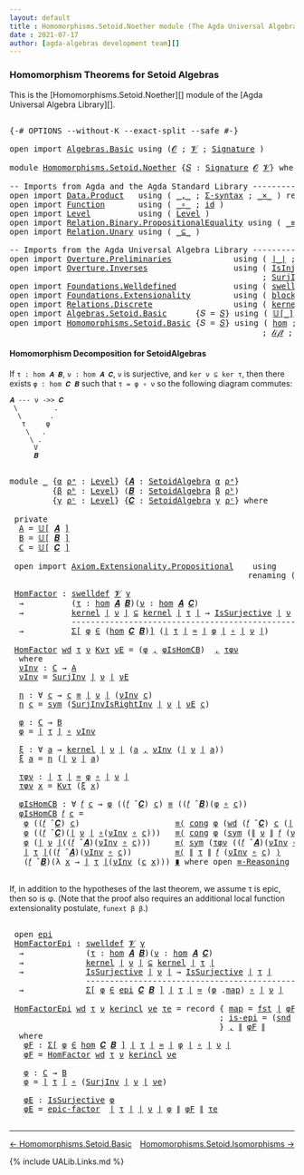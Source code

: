 ```yaml
---
layout: default
title : Homomorphisms.Setoid.Noether module (The Agda Universal Algebra Library)
date : 2021-07-17
author: [agda-algebras development team][]
---
```


### <a id="homomorphism-theorems-for-setoid-algebras">Homomorphism Theorems for Setoid Algebras</a>

This is the [Homomorphisms.Setoid.Noether][] module of the [Agda Universal Algebra Library][].

<pre class="Agda">

<a id="379" class="Symbol">{-#</a> <a id="383" class="Keyword">OPTIONS</a> <a id="391" class="Pragma">--without-K</a> <a id="403" class="Pragma">--exact-split</a> <a id="417" class="Pragma">--safe</a> <a id="424" class="Symbol">#-}</a>

<a id="429" class="Keyword">open</a> <a id="434" class="Keyword">import</a> <a id="441" href="Algebras.Basic.html" class="Module">Algebras.Basic</a> <a id="456" class="Keyword">using</a> <a id="462" class="Symbol">(</a><a id="463" href="Algebras.Basic.html#1140" class="Generalizable">𝓞</a> <a id="465" class="Symbol">;</a> <a id="467" href="Algebras.Basic.html#1142" class="Generalizable">𝓥</a> <a id="469" class="Symbol">;</a> <a id="471" href="Algebras.Basic.html#3566" class="Function">Signature</a> <a id="481" class="Symbol">)</a>

<a id="484" class="Keyword">module</a> <a id="491" href="Homomorphisms.Setoid.Noether.html" class="Module">Homomorphisms.Setoid.Noether</a> <a id="520" class="Symbol">{</a><a id="521" href="Homomorphisms.Setoid.Noether.html#521" class="Bound">𝑆</a> <a id="523" class="Symbol">:</a> <a id="525" href="Algebras.Basic.html#3566" class="Function">Signature</a> <a id="535" href="Algebras.Basic.html#1140" class="Generalizable">𝓞</a> <a id="537" href="Algebras.Basic.html#1142" class="Generalizable">𝓥</a><a id="538" class="Symbol">}</a> <a id="540" class="Keyword">where</a>

<a id="547" class="Comment">-- Imports from Agda and the Agda Standard Library -------------------------------------------------</a>
<a id="648" class="Keyword">open</a> <a id="653" class="Keyword">import</a> <a id="660" href="Data.Product.html" class="Module">Data.Product</a>   <a id="675" class="Keyword">using</a> <a id="681" class="Symbol">(</a> <a id="683" href="Agda.Builtin.Sigma.html#236" class="InductiveConstructor Operator">_,_</a> <a id="687" class="Symbol">;</a> <a id="689" href="Data.Product.html#916" class="Function">Σ-syntax</a> <a id="698" class="Symbol">;</a> <a id="700" href="Data.Product.html#1167" class="Function Operator">_×_</a> <a id="704" class="Symbol">)</a> <a id="706" class="Keyword">renaming</a> <a id="715" class="Symbol">(</a> <a id="717" href="Agda.Builtin.Sigma.html#252" class="Field">proj₁</a> <a id="723" class="Symbol">to</a> <a id="726" class="Field">fst</a> <a id="730" class="Symbol">;</a> <a id="732" href="Agda.Builtin.Sigma.html#264" class="Field">proj₂</a> <a id="738" class="Symbol">to</a> <a id="741" class="Field">snd</a> <a id="745" class="Symbol">)</a>
<a id="747" class="Keyword">open</a> <a id="752" class="Keyword">import</a> <a id="759" href="Function.html" class="Module">Function</a>       <a id="774" class="Keyword">using</a> <a id="780" class="Symbol">(</a> <a id="782" href="Function.Base.html#1031" class="Function Operator">_∘_</a> <a id="786" class="Symbol">;</a> <a id="788" href="Function.Base.html#615" class="Function">id</a> <a id="791" class="Symbol">)</a>
<a id="793" class="Keyword">open</a> <a id="798" class="Keyword">import</a> <a id="805" href="Level.html" class="Module">Level</a>          <a id="820" class="Keyword">using</a> <a id="826" class="Symbol">(</a> <a id="828" href="Agda.Primitive.html#597" class="Postulate">Level</a> <a id="834" class="Symbol">)</a>
<a id="836" class="Keyword">open</a> <a id="841" class="Keyword">import</a> <a id="848" href="Relation.Binary.PropositionalEquality.html" class="Module">Relation.Binary.PropositionalEquality</a> <a id="886" class="Keyword">using</a> <a id="892" class="Symbol">(</a> <a id="894" href="Agda.Builtin.Equality.html#151" class="Datatype Operator">_≡_</a> <a id="898" class="Symbol">;</a> <a id="900" href="Agda.Builtin.Equality.html#208" class="InductiveConstructor">refl</a> <a id="905" class="Symbol">;</a> <a id="907" href="Relation.Binary.PropositionalEquality.Core.html#1684" class="Function">sym</a> <a id="911" class="Symbol">;</a> <a id="913" href="Relation.Binary.PropositionalEquality.Core.html#1130" class="Function">cong</a> <a id="918" class="Symbol">;</a> <a id="920" class="Keyword">module</a> <a id="927" href="Relation.Binary.PropositionalEquality.Core.html#2708" class="Module">≡-Reasoning</a> <a id="939" class="Symbol">)</a>
<a id="941" class="Keyword">open</a> <a id="946" class="Keyword">import</a> <a id="953" href="Relation.Unary.html" class="Module">Relation.Unary</a> <a id="968" class="Keyword">using</a> <a id="974" class="Symbol">(</a> <a id="976" href="Relation.Unary.html#1742" class="Function Operator">_⊆_</a> <a id="980" class="Symbol">)</a>

<a id="983" class="Comment">-- Imports from the Agda Universal Algebra Library ------------------------------------------------</a>
<a id="1083" class="Keyword">open</a> <a id="1088" class="Keyword">import</a> <a id="1095" href="Overture.Preliminaries.html" class="Module">Overture.Preliminaries</a>             <a id="1130" class="Keyword">using</a> <a id="1136" class="Symbol">(</a> <a id="1138" href="Overture.Preliminaries.html#4227" class="Function Operator">∣_∣</a> <a id="1142" class="Symbol">;</a> <a id="1144" href="Overture.Preliminaries.html#4265" class="Function Operator">∥_∥</a> <a id="1148" class="Symbol">;</a> <a id="1150" href="Overture.Preliminaries.html#9315" class="Function Operator">_≈_</a><a id="1153" class="Symbol">)</a>
<a id="1155" class="Keyword">open</a> <a id="1160" class="Keyword">import</a> <a id="1167" href="Overture.Inverses.html" class="Module">Overture.Inverses</a>                  <a id="1202" class="Keyword">using</a> <a id="1208" class="Symbol">(</a> <a id="1210" href="Overture.Inverses.html#2442" class="Function">IsInjective</a> <a id="1222" class="Symbol">;</a> <a id="1224" href="Overture.Inverses.html#3317" class="Function">IsSurjective</a> <a id="1237" class="Symbol">;</a> <a id="1239" href="Overture.Inverses.html#3573" class="Function">SurjInv</a>
                                                     <a id="1300" class="Symbol">;</a> <a id="1302" href="Overture.Inverses.html#3885" class="Function">SurjInvIsRightInv</a> <a id="1320" class="Symbol">;</a> <a id="1322" href="Overture.Inverses.html#4068" class="Function">epic-factor</a> <a id="1334" class="Symbol">)</a>
<a id="1336" class="Keyword">open</a> <a id="1341" class="Keyword">import</a> <a id="1348" href="Foundations.Welldefined.html" class="Module">Foundations.Welldefined</a>            <a id="1383" class="Keyword">using</a> <a id="1389" class="Symbol">(</a> <a id="1391" href="Foundations.Welldefined.html#2650" class="Function">swelldef</a> <a id="1400" class="Symbol">)</a>
<a id="1402" class="Keyword">open</a> <a id="1407" class="Keyword">import</a> <a id="1414" href="Foundations.Extensionality.html" class="Module">Foundations.Extensionality</a>         <a id="1449" class="Keyword">using</a> <a id="1455" class="Symbol">(</a> <a id="1457" href="Foundations.Extensionality.html#4869" class="Function">block-ext|uip</a> <a id="1471" class="Symbol">;</a> <a id="1473" href="Foundations.Extensionality.html#3282" class="Function">pred-ext</a> <a id="1482" class="Symbol">)</a>
<a id="1484" class="Keyword">open</a> <a id="1489" class="Keyword">import</a> <a id="1496" href="Relations.Discrete.html" class="Module">Relations.Discrete</a>                 <a id="1531" class="Keyword">using</a> <a id="1537" class="Symbol">(</a> <a id="1539" href="Relations.Discrete.html#4043" class="Function">kernel</a> <a id="1546" class="Symbol">)</a>
<a id="1548" class="Keyword">open</a> <a id="1553" class="Keyword">import</a> <a id="1560" href="Algebras.Setoid.Basic.html" class="Module">Algebras.Setoid.Basic</a>      <a id="1587" class="Symbol">{</a><a id="1588" class="Argument">𝑆</a> <a id="1590" class="Symbol">=</a> <a id="1592" href="Homomorphisms.Setoid.Noether.html#521" class="Bound">𝑆</a><a id="1593" class="Symbol">}</a> <a id="1595" class="Keyword">using</a> <a id="1601" class="Symbol">(</a> <a id="1603" href="Algebras.Setoid.Basic.html#3841" class="Function Operator">𝕌[_]</a> <a id="1608" class="Symbol">;</a> <a id="1610" href="Algebras.Setoid.Basic.html#3240" class="Record">SetoidAlgebra</a> <a id="1624" class="Symbol">;</a> <a id="1626" href="Algebras.Setoid.Basic.html#4473" class="Function Operator">_̂_</a> <a id="1630" class="Symbol">)</a>
<a id="1632" class="Keyword">open</a> <a id="1637" class="Keyword">import</a> <a id="1644" href="Homomorphisms.Setoid.Basic.html" class="Module">Homomorphisms.Setoid.Basic</a> <a id="1671" class="Symbol">{</a><a id="1672" class="Argument">𝑆</a> <a id="1674" class="Symbol">=</a> <a id="1676" href="Homomorphisms.Setoid.Noether.html#521" class="Bound">𝑆</a><a id="1677" class="Symbol">}</a> <a id="1679" class="Keyword">using</a> <a id="1685" class="Symbol">(</a> <a id="1687" href="Homomorphisms.Setoid.Basic.html#2593" class="Function">hom</a> <a id="1691" class="Symbol">;</a> <a id="1693" href="Homomorphisms.Setoid.Basic.html#5891" class="Function">kercon</a> <a id="1700" class="Symbol">;</a> <a id="1702" href="Homomorphisms.Setoid.Basic.html#6098" class="Function Operator">ker[_⇒_]_↾_</a> <a id="1714" class="Symbol">;</a> <a id="1716" href="Homomorphisms.Setoid.Basic.html#3409" class="Function">∘-hom</a> <a id="1722" class="Symbol">;</a> <a id="1724" href="Homomorphisms.Setoid.Basic.html#3625" class="Function">𝒾𝒹</a> <a id="1727" class="Symbol">;</a> <a id="1729" href="Homomorphisms.Setoid.Basic.html#5129" class="Record">epi</a>
                                                     <a id="1786" class="Symbol">;</a> <a id="1788" href="Homomorphisms.Setoid.Basic.html#3718" class="Function">𝓁𝒾𝒻𝓉</a> <a id="1793" class="Symbol">;</a> <a id="1795" href="Homomorphisms.Setoid.Basic.html#3825" class="Function">𝓁ℴ𝓌ℯ𝓇</a> <a id="1801" class="Symbol">;</a> <a id="1803" href="Homomorphisms.Setoid.Basic.html#2448" class="Function">is-homomorphism</a> <a id="1819" class="Symbol">;</a> <a id="1821" href="Homomorphisms.Setoid.Basic.html#2984" class="Function">∘-is-hom</a> <a id="1830" class="Symbol">)</a>
</pre>


#### <a id="homomorphism-decomposition-for-setoidalgebras">Homomorphism Decomposition for SetoidAlgebras</a>


If `τ : hom 𝑨 𝑩`, `ν : hom 𝑨 𝑪`, `ν` is surjective, and `ker ν ⊆ ker τ`, then there exists `φ : hom 𝑪 𝑩` such that `τ = φ ∘ ν` so the following diagram commutes:

```
𝑨 --- ν ->> 𝑪
 \         .
  \       .
   τ     φ
    \   .
     \ .
      V
      𝑩
```

<pre class="Agda">

<a id="2227" class="Keyword">module</a> <a id="2234" href="Homomorphisms.Setoid.Noether.html#2234" class="Module">_</a> <a id="2236" class="Symbol">{</a><a id="2237" href="Homomorphisms.Setoid.Noether.html#2237" class="Bound">α</a> <a id="2239" href="Homomorphisms.Setoid.Noether.html#2239" class="Bound">ρᵃ</a> <a id="2242" class="Symbol">:</a> <a id="2244" href="Agda.Primitive.html#597" class="Postulate">Level</a><a id="2249" class="Symbol">}</a> <a id="2251" class="Symbol">{</a><a id="2252" href="Homomorphisms.Setoid.Noether.html#2252" class="Bound">𝑨</a> <a id="2254" class="Symbol">:</a> <a id="2256" href="Algebras.Setoid.Basic.html#3240" class="Record">SetoidAlgebra</a> <a id="2270" href="Homomorphisms.Setoid.Noether.html#2237" class="Bound">α</a> <a id="2272" href="Homomorphisms.Setoid.Noether.html#2239" class="Bound">ρᵃ</a><a id="2274" class="Symbol">}</a>
         <a id="2285" class="Symbol">{</a><a id="2286" href="Homomorphisms.Setoid.Noether.html#2286" class="Bound">β</a> <a id="2288" href="Homomorphisms.Setoid.Noether.html#2288" class="Bound">ρᵇ</a> <a id="2291" class="Symbol">:</a> <a id="2293" href="Agda.Primitive.html#597" class="Postulate">Level</a><a id="2298" class="Symbol">}</a> <a id="2300" class="Symbol">(</a><a id="2301" href="Homomorphisms.Setoid.Noether.html#2301" class="Bound">𝑩</a> <a id="2303" class="Symbol">:</a> <a id="2305" href="Algebras.Setoid.Basic.html#3240" class="Record">SetoidAlgebra</a> <a id="2319" href="Homomorphisms.Setoid.Noether.html#2286" class="Bound">β</a> <a id="2321" href="Homomorphisms.Setoid.Noether.html#2288" class="Bound">ρᵇ</a><a id="2323" class="Symbol">)</a>
         <a id="2334" class="Symbol">{</a><a id="2335" href="Homomorphisms.Setoid.Noether.html#2335" class="Bound">γ</a> <a id="2337" href="Homomorphisms.Setoid.Noether.html#2337" class="Bound">ρᶜ</a> <a id="2340" class="Symbol">:</a> <a id="2342" href="Agda.Primitive.html#597" class="Postulate">Level</a><a id="2347" class="Symbol">}</a> <a id="2349" class="Symbol">{</a><a id="2350" href="Homomorphisms.Setoid.Noether.html#2350" class="Bound">𝑪</a> <a id="2352" class="Symbol">:</a> <a id="2354" href="Algebras.Setoid.Basic.html#3240" class="Record">SetoidAlgebra</a> <a id="2368" href="Homomorphisms.Setoid.Noether.html#2335" class="Bound">γ</a> <a id="2370" href="Homomorphisms.Setoid.Noether.html#2337" class="Bound">ρᶜ</a><a id="2372" class="Symbol">}</a> <a id="2374" class="Keyword">where</a>

 <a id="2382" class="Keyword">private</a>
  <a id="2392" href="Homomorphisms.Setoid.Noether.html#2392" class="Function">A</a> <a id="2394" class="Symbol">=</a> <a id="2396" href="Algebras.Setoid.Basic.html#3841" class="Function Operator">𝕌[</a> <a id="2399" href="Homomorphisms.Setoid.Noether.html#2252" class="Bound">𝑨</a> <a id="2401" href="Algebras.Setoid.Basic.html#3841" class="Function Operator">]</a>
  <a id="2405" href="Homomorphisms.Setoid.Noether.html#2405" class="Function">B</a> <a id="2407" class="Symbol">=</a> <a id="2409" href="Algebras.Setoid.Basic.html#3841" class="Function Operator">𝕌[</a> <a id="2412" href="Homomorphisms.Setoid.Noether.html#2301" class="Bound">𝑩</a> <a id="2414" href="Algebras.Setoid.Basic.html#3841" class="Function Operator">]</a>
  <a id="2418" href="Homomorphisms.Setoid.Noether.html#2418" class="Function">C</a> <a id="2420" class="Symbol">=</a> <a id="2422" href="Algebras.Setoid.Basic.html#3841" class="Function Operator">𝕌[</a> <a id="2425" href="Homomorphisms.Setoid.Noether.html#2350" class="Bound">𝑪</a> <a id="2427" href="Algebras.Setoid.Basic.html#3841" class="Function Operator">]</a>

 <a id="2431" class="Keyword">open</a> <a id="2436" class="Keyword">import</a> <a id="2443" href="Axiom.Extensionality.Propositional.html" class="Module">Axiom.Extensionality.Propositional</a>    <a id="2481" class="Keyword">using</a>    <a id="2490" class="Symbol">()</a>
                                                  <a id="2543" class="Keyword">renaming</a> <a id="2552" class="Symbol">(</a><a id="2553" href="Axiom.Extensionality.Propositional.html#741" class="Function">Extensionality</a> <a id="2568" class="Symbol">to</a> <a id="2571" class="Function">funext</a><a id="2577" class="Symbol">)</a>

 <a id="2581" href="Homomorphisms.Setoid.Noether.html#2581" class="Function">HomFactor</a> <a id="2591" class="Symbol">:</a> <a id="2593" href="Foundations.Welldefined.html#2650" class="Function">swelldef</a> <a id="2602" href="Homomorphisms.Setoid.Noether.html#537" class="Bound">𝓥</a> <a id="2604" href="Homomorphisms.Setoid.Noether.html#2335" class="Bound">γ</a>
  <a id="2608" class="Symbol">→</a>          <a id="2619" class="Symbol">(</a><a id="2620" href="Homomorphisms.Setoid.Noether.html#2620" class="Bound">τ</a> <a id="2622" class="Symbol">:</a> <a id="2624" href="Homomorphisms.Setoid.Basic.html#2593" class="Function">hom</a> <a id="2628" href="Homomorphisms.Setoid.Noether.html#2252" class="Bound">𝑨</a> <a id="2630" href="Homomorphisms.Setoid.Noether.html#2301" class="Bound">𝑩</a><a id="2631" class="Symbol">)(</a><a id="2633" href="Homomorphisms.Setoid.Noether.html#2633" class="Bound">ν</a> <a id="2635" class="Symbol">:</a> <a id="2637" href="Homomorphisms.Setoid.Basic.html#2593" class="Function">hom</a> <a id="2641" href="Homomorphisms.Setoid.Noether.html#2252" class="Bound">𝑨</a> <a id="2643" href="Homomorphisms.Setoid.Noether.html#2350" class="Bound">𝑪</a><a id="2644" class="Symbol">)</a>
  <a id="2648" class="Symbol">→</a>          <a id="2659" href="Relations.Discrete.html#4043" class="Function">kernel</a> <a id="2666" href="Overture.Preliminaries.html#4227" class="Function Operator">∣</a> <a id="2668" href="Homomorphisms.Setoid.Noether.html#2633" class="Bound">ν</a> <a id="2670" href="Overture.Preliminaries.html#4227" class="Function Operator">∣</a> <a id="2672" href="Relation.Unary.html#1742" class="Function Operator">⊆</a> <a id="2674" href="Relations.Discrete.html#4043" class="Function">kernel</a> <a id="2681" href="Overture.Preliminaries.html#4227" class="Function Operator">∣</a> <a id="2683" href="Homomorphisms.Setoid.Noether.html#2620" class="Bound">τ</a> <a id="2685" href="Overture.Preliminaries.html#4227" class="Function Operator">∣</a> <a id="2687" class="Symbol">→</a> <a id="2689" href="Overture.Inverses.html#3317" class="Function">IsSurjective</a> <a id="2702" href="Overture.Preliminaries.html#4227" class="Function Operator">∣</a> <a id="2704" href="Homomorphisms.Setoid.Noether.html#2633" class="Bound">ν</a> <a id="2706" href="Overture.Preliminaries.html#4227" class="Function Operator">∣</a>
             <a id="2721" class="Comment">--------------------------------------------------</a>
  <a id="2774" class="Symbol">→</a>          <a id="2785" href="Data.Product.html#916" class="Function">Σ[</a> <a id="2788" href="Homomorphisms.Setoid.Noether.html#2788" class="Bound">φ</a> <a id="2790" href="Data.Product.html#916" class="Function">∈</a> <a id="2792" class="Symbol">(</a><a id="2793" href="Homomorphisms.Setoid.Basic.html#2593" class="Function">hom</a> <a id="2797" href="Homomorphisms.Setoid.Noether.html#2350" class="Bound">𝑪</a> <a id="2799" href="Homomorphisms.Setoid.Noether.html#2301" class="Bound">𝑩</a><a id="2800" class="Symbol">)</a><a id="2801" href="Data.Product.html#916" class="Function">]</a> <a id="2803" class="Symbol">(</a><a id="2804" href="Overture.Preliminaries.html#4227" class="Function Operator">∣</a> <a id="2806" href="Homomorphisms.Setoid.Noether.html#2620" class="Bound">τ</a> <a id="2808" href="Overture.Preliminaries.html#4227" class="Function Operator">∣</a> <a id="2810" href="Overture.Preliminaries.html#9315" class="Function Operator">≈</a> <a id="2812" href="Overture.Preliminaries.html#4227" class="Function Operator">∣</a> <a id="2814" href="Homomorphisms.Setoid.Noether.html#2788" class="Bound">φ</a> <a id="2816" href="Overture.Preliminaries.html#4227" class="Function Operator">∣</a> <a id="2818" href="Function.Base.html#1031" class="Function Operator">∘</a> <a id="2820" href="Overture.Preliminaries.html#4227" class="Function Operator">∣</a> <a id="2822" href="Homomorphisms.Setoid.Noether.html#2633" class="Bound">ν</a> <a id="2824" href="Overture.Preliminaries.html#4227" class="Function Operator">∣</a><a id="2825" class="Symbol">)</a>

 <a id="2829" href="Homomorphisms.Setoid.Noether.html#2581" class="Function">HomFactor</a> <a id="2839" href="Homomorphisms.Setoid.Noether.html#2839" class="Bound">wd</a> <a id="2842" href="Homomorphisms.Setoid.Noether.html#2842" class="Bound">τ</a> <a id="2844" href="Homomorphisms.Setoid.Noether.html#2844" class="Bound">ν</a> <a id="2846" href="Homomorphisms.Setoid.Noether.html#2846" class="Bound">Kντ</a> <a id="2850" href="Homomorphisms.Setoid.Noether.html#2850" class="Bound">νE</a> <a id="2853" class="Symbol">=</a> <a id="2855" class="Symbol">(</a><a id="2856" href="Homomorphisms.Setoid.Noether.html#3004" class="Function">φ</a> <a id="2858" href="Agda.Builtin.Sigma.html#236" class="InductiveConstructor Operator">,</a> <a id="2860" href="Homomorphisms.Setoid.Noether.html#3150" class="Function">φIsHomCB</a><a id="2868" class="Symbol">)</a>  <a id="2871" href="Agda.Builtin.Sigma.html#236" class="InductiveConstructor Operator">,</a> <a id="2873" href="Homomorphisms.Setoid.Noether.html#3103" class="Function">τφν</a>
  <a id="2879" class="Keyword">where</a>
  <a id="2887" href="Homomorphisms.Setoid.Noether.html#2887" class="Function">νInv</a> <a id="2892" class="Symbol">:</a> <a id="2894" href="Homomorphisms.Setoid.Noether.html#2418" class="Function">C</a> <a id="2896" class="Symbol">→</a> <a id="2898" href="Homomorphisms.Setoid.Noether.html#2392" class="Function">A</a>
  <a id="2902" href="Homomorphisms.Setoid.Noether.html#2887" class="Function">νInv</a> <a id="2907" class="Symbol">=</a> <a id="2909" href="Overture.Inverses.html#3573" class="Function">SurjInv</a> <a id="2917" href="Overture.Preliminaries.html#4227" class="Function Operator">∣</a> <a id="2919" href="Homomorphisms.Setoid.Noether.html#2844" class="Bound">ν</a> <a id="2921" href="Overture.Preliminaries.html#4227" class="Function Operator">∣</a> <a id="2923" href="Homomorphisms.Setoid.Noether.html#2850" class="Bound">νE</a>

  <a id="2929" href="Homomorphisms.Setoid.Noether.html#2929" class="Function">η</a> <a id="2931" class="Symbol">:</a> <a id="2933" class="Symbol">∀</a> <a id="2935" href="Homomorphisms.Setoid.Noether.html#2935" class="Bound">c</a> <a id="2937" class="Symbol">→</a> <a id="2939" href="Homomorphisms.Setoid.Noether.html#2935" class="Bound">c</a> <a id="2941" href="Agda.Builtin.Equality.html#151" class="Datatype Operator">≡</a> <a id="2943" href="Overture.Preliminaries.html#4227" class="Function Operator">∣</a> <a id="2945" href="Homomorphisms.Setoid.Noether.html#2844" class="Bound">ν</a> <a id="2947" href="Overture.Preliminaries.html#4227" class="Function Operator">∣</a> <a id="2949" class="Symbol">(</a><a id="2950" href="Homomorphisms.Setoid.Noether.html#2887" class="Function">νInv</a> <a id="2955" href="Homomorphisms.Setoid.Noether.html#2935" class="Bound">c</a><a id="2956" class="Symbol">)</a>
  <a id="2960" href="Homomorphisms.Setoid.Noether.html#2929" class="Function">η</a> <a id="2962" href="Homomorphisms.Setoid.Noether.html#2962" class="Bound">c</a> <a id="2964" class="Symbol">=</a> <a id="2966" href="Relation.Binary.PropositionalEquality.Core.html#1684" class="Function">sym</a> <a id="2970" class="Symbol">(</a><a id="2971" href="Overture.Inverses.html#3885" class="Function">SurjInvIsRightInv</a> <a id="2989" href="Overture.Preliminaries.html#4227" class="Function Operator">∣</a> <a id="2991" href="Homomorphisms.Setoid.Noether.html#2844" class="Bound">ν</a> <a id="2993" href="Overture.Preliminaries.html#4227" class="Function Operator">∣</a> <a id="2995" href="Homomorphisms.Setoid.Noether.html#2850" class="Bound">νE</a> <a id="2998" href="Homomorphisms.Setoid.Noether.html#2962" class="Bound">c</a><a id="2999" class="Symbol">)</a>

  <a id="3004" href="Homomorphisms.Setoid.Noether.html#3004" class="Function">φ</a> <a id="3006" class="Symbol">:</a> <a id="3008" href="Homomorphisms.Setoid.Noether.html#2418" class="Function">C</a> <a id="3010" class="Symbol">→</a> <a id="3012" href="Homomorphisms.Setoid.Noether.html#2405" class="Function">B</a>
  <a id="3016" href="Homomorphisms.Setoid.Noether.html#3004" class="Function">φ</a> <a id="3018" class="Symbol">=</a> <a id="3020" href="Overture.Preliminaries.html#4227" class="Function Operator">∣</a> <a id="3022" href="Homomorphisms.Setoid.Noether.html#2842" class="Bound">τ</a> <a id="3024" href="Overture.Preliminaries.html#4227" class="Function Operator">∣</a> <a id="3026" href="Function.Base.html#1031" class="Function Operator">∘</a> <a id="3028" href="Homomorphisms.Setoid.Noether.html#2887" class="Function">νInv</a>

  <a id="3036" href="Homomorphisms.Setoid.Noether.html#3036" class="Function">ξ</a> <a id="3038" class="Symbol">:</a> <a id="3040" class="Symbol">∀</a> <a id="3042" href="Homomorphisms.Setoid.Noether.html#3042" class="Bound">a</a> <a id="3044" class="Symbol">→</a> <a id="3046" href="Relations.Discrete.html#4043" class="Function">kernel</a> <a id="3053" href="Overture.Preliminaries.html#4227" class="Function Operator">∣</a> <a id="3055" href="Homomorphisms.Setoid.Noether.html#2844" class="Bound">ν</a> <a id="3057" href="Overture.Preliminaries.html#4227" class="Function Operator">∣</a> <a id="3059" class="Symbol">(</a><a id="3060" href="Homomorphisms.Setoid.Noether.html#3042" class="Bound">a</a> <a id="3062" href="Agda.Builtin.Sigma.html#236" class="InductiveConstructor Operator">,</a> <a id="3064" href="Homomorphisms.Setoid.Noether.html#2887" class="Function">νInv</a> <a id="3069" class="Symbol">(</a><a id="3070" href="Overture.Preliminaries.html#4227" class="Function Operator">∣</a> <a id="3072" href="Homomorphisms.Setoid.Noether.html#2844" class="Bound">ν</a> <a id="3074" href="Overture.Preliminaries.html#4227" class="Function Operator">∣</a> <a id="3076" href="Homomorphisms.Setoid.Noether.html#3042" class="Bound">a</a><a id="3077" class="Symbol">))</a>
  <a id="3082" href="Homomorphisms.Setoid.Noether.html#3036" class="Function">ξ</a> <a id="3084" href="Homomorphisms.Setoid.Noether.html#3084" class="Bound">a</a> <a id="3086" class="Symbol">=</a> <a id="3088" href="Homomorphisms.Setoid.Noether.html#2929" class="Function">η</a> <a id="3090" class="Symbol">(</a><a id="3091" href="Overture.Preliminaries.html#4227" class="Function Operator">∣</a> <a id="3093" href="Homomorphisms.Setoid.Noether.html#2844" class="Bound">ν</a> <a id="3095" href="Overture.Preliminaries.html#4227" class="Function Operator">∣</a> <a id="3097" href="Homomorphisms.Setoid.Noether.html#3084" class="Bound">a</a><a id="3098" class="Symbol">)</a>

  <a id="3103" href="Homomorphisms.Setoid.Noether.html#3103" class="Function">τφν</a> <a id="3107" class="Symbol">:</a> <a id="3109" href="Overture.Preliminaries.html#4227" class="Function Operator">∣</a> <a id="3111" href="Homomorphisms.Setoid.Noether.html#2842" class="Bound">τ</a> <a id="3113" href="Overture.Preliminaries.html#4227" class="Function Operator">∣</a> <a id="3115" href="Overture.Preliminaries.html#9315" class="Function Operator">≈</a> <a id="3117" href="Homomorphisms.Setoid.Noether.html#3004" class="Function">φ</a> <a id="3119" href="Function.Base.html#1031" class="Function Operator">∘</a> <a id="3121" href="Overture.Preliminaries.html#4227" class="Function Operator">∣</a> <a id="3123" href="Homomorphisms.Setoid.Noether.html#2844" class="Bound">ν</a> <a id="3125" href="Overture.Preliminaries.html#4227" class="Function Operator">∣</a>
  <a id="3129" href="Homomorphisms.Setoid.Noether.html#3103" class="Function">τφν</a> <a id="3133" href="Homomorphisms.Setoid.Noether.html#3133" class="Bound">x</a> <a id="3135" class="Symbol">=</a> <a id="3137" href="Homomorphisms.Setoid.Noether.html#2846" class="Bound">Kντ</a> <a id="3141" class="Symbol">(</a><a id="3142" href="Homomorphisms.Setoid.Noether.html#3036" class="Function">ξ</a> <a id="3144" href="Homomorphisms.Setoid.Noether.html#3133" class="Bound">x</a><a id="3145" class="Symbol">)</a>

  <a id="3150" href="Homomorphisms.Setoid.Noether.html#3150" class="Function">φIsHomCB</a> <a id="3159" class="Symbol">:</a> <a id="3161" class="Symbol">∀</a> <a id="3163" href="Homomorphisms.Setoid.Noether.html#3163" class="Bound">𝑓</a> <a id="3165" href="Homomorphisms.Setoid.Noether.html#3165" class="Bound">c</a> <a id="3167" class="Symbol">→</a> <a id="3169" href="Homomorphisms.Setoid.Noether.html#3004" class="Function">φ</a> <a id="3171" class="Symbol">((</a><a id="3173" href="Homomorphisms.Setoid.Noether.html#3163" class="Bound">𝑓</a> <a id="3175" href="Algebras.Setoid.Basic.html#4473" class="Function Operator">̂</a> <a id="3177" href="Homomorphisms.Setoid.Noether.html#2350" class="Bound">𝑪</a><a id="3178" class="Symbol">)</a> <a id="3180" href="Homomorphisms.Setoid.Noether.html#3165" class="Bound">c</a><a id="3181" class="Symbol">)</a> <a id="3183" href="Agda.Builtin.Equality.html#151" class="Datatype Operator">≡</a> <a id="3185" class="Symbol">((</a><a id="3187" href="Homomorphisms.Setoid.Noether.html#3163" class="Bound">𝑓</a> <a id="3189" href="Algebras.Setoid.Basic.html#4473" class="Function Operator">̂</a> <a id="3191" href="Homomorphisms.Setoid.Noether.html#2301" class="Bound">𝑩</a><a id="3192" class="Symbol">)(</a><a id="3194" href="Homomorphisms.Setoid.Noether.html#3004" class="Function">φ</a> <a id="3196" href="Function.Base.html#1031" class="Function Operator">∘</a> <a id="3198" href="Homomorphisms.Setoid.Noether.html#3165" class="Bound">c</a><a id="3199" class="Symbol">))</a>
  <a id="3204" href="Homomorphisms.Setoid.Noether.html#3150" class="Function">φIsHomCB</a> <a id="3213" href="Homomorphisms.Setoid.Noether.html#3213" class="Bound">𝑓</a> <a id="3215" href="Homomorphisms.Setoid.Noether.html#3215" class="Bound">c</a> <a id="3217" class="Symbol">=</a>
   <a id="3222" href="Homomorphisms.Setoid.Noether.html#3004" class="Function">φ</a> <a id="3224" class="Symbol">((</a><a id="3226" href="Homomorphisms.Setoid.Noether.html#3213" class="Bound">𝑓</a> <a id="3228" href="Algebras.Setoid.Basic.html#4473" class="Function Operator">̂</a> <a id="3230" href="Homomorphisms.Setoid.Noether.html#2350" class="Bound">𝑪</a><a id="3231" class="Symbol">)</a> <a id="3233" href="Homomorphisms.Setoid.Noether.html#3215" class="Bound">c</a><a id="3234" class="Symbol">)</a>                    <a id="3255" href="Relation.Binary.PropositionalEquality.Core.html#2923" class="Function">≡⟨</a> <a id="3258" href="Relation.Binary.PropositionalEquality.Core.html#1130" class="Function">cong</a> <a id="3263" href="Homomorphisms.Setoid.Noether.html#3004" class="Function">φ</a> <a id="3265" class="Symbol">(</a><a id="3266" href="Homomorphisms.Setoid.Noether.html#2839" class="Bound">wd</a> <a id="3269" class="Symbol">(</a><a id="3270" href="Homomorphisms.Setoid.Noether.html#3213" class="Bound">𝑓</a> <a id="3272" href="Algebras.Setoid.Basic.html#4473" class="Function Operator">̂</a> <a id="3274" href="Homomorphisms.Setoid.Noether.html#2350" class="Bound">𝑪</a><a id="3275" class="Symbol">)</a> <a id="3277" href="Homomorphisms.Setoid.Noether.html#3215" class="Bound">c</a> <a id="3279" class="Symbol">(</a><a id="3280" href="Overture.Preliminaries.html#4227" class="Function Operator">∣</a> <a id="3282" href="Homomorphisms.Setoid.Noether.html#2844" class="Bound">ν</a> <a id="3284" href="Overture.Preliminaries.html#4227" class="Function Operator">∣</a> <a id="3286" href="Function.Base.html#1031" class="Function Operator">∘</a> <a id="3288" class="Symbol">(</a><a id="3289" href="Homomorphisms.Setoid.Noether.html#2887" class="Function">νInv</a> <a id="3294" href="Function.Base.html#1031" class="Function Operator">∘</a> <a id="3296" href="Homomorphisms.Setoid.Noether.html#3215" class="Bound">c</a><a id="3297" class="Symbol">))</a> <a id="3300" class="Symbol">λ</a> <a id="3302" href="Homomorphisms.Setoid.Noether.html#3302" class="Bound">i</a> <a id="3304" class="Symbol">→</a> <a id="3306" href="Homomorphisms.Setoid.Noether.html#2929" class="Function">η</a> <a id="3308" class="Symbol">((</a><a id="3310" href="Homomorphisms.Setoid.Noether.html#3215" class="Bound">c</a> <a id="3312" href="Homomorphisms.Setoid.Noether.html#3302" class="Bound">i</a><a id="3313" class="Symbol">)))</a><a id="3316" href="Relation.Binary.PropositionalEquality.Core.html#2923" class="Function">⟩</a>
   <a id="3321" href="Homomorphisms.Setoid.Noether.html#3004" class="Function">φ</a> <a id="3323" class="Symbol">((</a><a id="3325" href="Homomorphisms.Setoid.Noether.html#3213" class="Bound">𝑓</a> <a id="3327" href="Algebras.Setoid.Basic.html#4473" class="Function Operator">̂</a> <a id="3329" href="Homomorphisms.Setoid.Noether.html#2350" class="Bound">𝑪</a><a id="3330" class="Symbol">)(</a><a id="3332" href="Overture.Preliminaries.html#4227" class="Function Operator">∣</a> <a id="3334" href="Homomorphisms.Setoid.Noether.html#2844" class="Bound">ν</a> <a id="3336" href="Overture.Preliminaries.html#4227" class="Function Operator">∣</a> <a id="3338" href="Function.Base.html#1031" class="Function Operator">∘</a><a id="3339" class="Symbol">(</a><a id="3340" href="Homomorphisms.Setoid.Noether.html#2887" class="Function">νInv</a> <a id="3345" href="Function.Base.html#1031" class="Function Operator">∘</a> <a id="3347" href="Homomorphisms.Setoid.Noether.html#3215" class="Bound">c</a><a id="3348" class="Symbol">)))</a>   <a id="3354" href="Relation.Binary.PropositionalEquality.Core.html#2923" class="Function">≡⟨</a> <a id="3357" href="Relation.Binary.PropositionalEquality.Core.html#1130" class="Function">cong</a> <a id="3362" href="Homomorphisms.Setoid.Noether.html#3004" class="Function">φ</a> <a id="3364" class="Symbol">(</a><a id="3365" href="Relation.Binary.PropositionalEquality.Core.html#1684" class="Function">sym</a> <a id="3369" class="Symbol">(</a><a id="3370" href="Overture.Preliminaries.html#4265" class="Function Operator">∥</a> <a id="3372" href="Homomorphisms.Setoid.Noether.html#2844" class="Bound">ν</a> <a id="3374" href="Overture.Preliminaries.html#4265" class="Function Operator">∥</a> <a id="3376" href="Homomorphisms.Setoid.Noether.html#3213" class="Bound">𝑓</a> <a id="3378" class="Symbol">(</a><a id="3379" href="Homomorphisms.Setoid.Noether.html#2887" class="Function">νInv</a> <a id="3384" href="Function.Base.html#1031" class="Function Operator">∘</a> <a id="3386" href="Homomorphisms.Setoid.Noether.html#3215" class="Bound">c</a><a id="3387" class="Symbol">)))</a> <a id="3391" href="Relation.Binary.PropositionalEquality.Core.html#2923" class="Function">⟩</a>
   <a id="3396" href="Homomorphisms.Setoid.Noether.html#3004" class="Function">φ</a> <a id="3398" class="Symbol">(</a><a id="3399" href="Overture.Preliminaries.html#4227" class="Function Operator">∣</a> <a id="3401" href="Homomorphisms.Setoid.Noether.html#2844" class="Bound">ν</a> <a id="3403" href="Overture.Preliminaries.html#4227" class="Function Operator">∣</a><a id="3404" class="Symbol">((</a><a id="3406" href="Homomorphisms.Setoid.Noether.html#3213" class="Bound">𝑓</a> <a id="3408" href="Algebras.Setoid.Basic.html#4473" class="Function Operator">̂</a> <a id="3410" href="Homomorphisms.Setoid.Noether.html#2252" class="Bound">𝑨</a><a id="3411" class="Symbol">)(</a><a id="3413" href="Homomorphisms.Setoid.Noether.html#2887" class="Function">νInv</a> <a id="3418" href="Function.Base.html#1031" class="Function Operator">∘</a> <a id="3420" href="Homomorphisms.Setoid.Noether.html#3215" class="Bound">c</a><a id="3421" class="Symbol">)))</a>     <a id="3429" href="Relation.Binary.PropositionalEquality.Core.html#2923" class="Function">≡⟨</a> <a id="3432" href="Relation.Binary.PropositionalEquality.Core.html#1684" class="Function">sym</a> <a id="3436" class="Symbol">(</a><a id="3437" href="Homomorphisms.Setoid.Noether.html#3103" class="Function">τφν</a> <a id="3441" class="Symbol">((</a><a id="3443" href="Homomorphisms.Setoid.Noether.html#3213" class="Bound">𝑓</a> <a id="3445" href="Algebras.Setoid.Basic.html#4473" class="Function Operator">̂</a> <a id="3447" href="Homomorphisms.Setoid.Noether.html#2252" class="Bound">𝑨</a><a id="3448" class="Symbol">)(</a><a id="3450" href="Homomorphisms.Setoid.Noether.html#2887" class="Function">νInv</a> <a id="3455" href="Function.Base.html#1031" class="Function Operator">∘</a> <a id="3457" href="Homomorphisms.Setoid.Noether.html#3215" class="Bound">c</a><a id="3458" class="Symbol">)))</a> <a id="3462" href="Relation.Binary.PropositionalEquality.Core.html#2923" class="Function">⟩</a>
   <a id="3467" href="Overture.Preliminaries.html#4227" class="Function Operator">∣</a> <a id="3469" href="Homomorphisms.Setoid.Noether.html#2842" class="Bound">τ</a> <a id="3471" href="Overture.Preliminaries.html#4227" class="Function Operator">∣</a><a id="3472" class="Symbol">((</a><a id="3474" href="Homomorphisms.Setoid.Noether.html#3213" class="Bound">𝑓</a> <a id="3476" href="Algebras.Setoid.Basic.html#4473" class="Function Operator">̂</a> <a id="3478" href="Homomorphisms.Setoid.Noether.html#2252" class="Bound">𝑨</a><a id="3479" class="Symbol">)(</a><a id="3481" href="Homomorphisms.Setoid.Noether.html#2887" class="Function">νInv</a> <a id="3486" href="Function.Base.html#1031" class="Function Operator">∘</a> <a id="3488" href="Homomorphisms.Setoid.Noether.html#3215" class="Bound">c</a><a id="3489" class="Symbol">))</a>         <a id="3500" href="Relation.Binary.PropositionalEquality.Core.html#2923" class="Function">≡⟨</a> <a id="3503" href="Overture.Preliminaries.html#4265" class="Function Operator">∥</a> <a id="3505" href="Homomorphisms.Setoid.Noether.html#2842" class="Bound">τ</a> <a id="3507" href="Overture.Preliminaries.html#4265" class="Function Operator">∥</a> <a id="3509" href="Homomorphisms.Setoid.Noether.html#3213" class="Bound">𝑓</a> <a id="3511" class="Symbol">(</a><a id="3512" href="Homomorphisms.Setoid.Noether.html#2887" class="Function">νInv</a> <a id="3517" href="Function.Base.html#1031" class="Function Operator">∘</a> <a id="3519" href="Homomorphisms.Setoid.Noether.html#3215" class="Bound">c</a><a id="3520" class="Symbol">)</a> <a id="3522" href="Relation.Binary.PropositionalEquality.Core.html#2923" class="Function">⟩</a>
   <a id="3527" class="Symbol">(</a><a id="3528" href="Homomorphisms.Setoid.Noether.html#3213" class="Bound">𝑓</a> <a id="3530" href="Algebras.Setoid.Basic.html#4473" class="Function Operator">̂</a> <a id="3532" href="Homomorphisms.Setoid.Noether.html#2301" class="Bound">𝑩</a><a id="3533" class="Symbol">)(λ</a> <a id="3537" href="Homomorphisms.Setoid.Noether.html#3537" class="Bound">x</a> <a id="3539" class="Symbol">→</a> <a id="3541" href="Overture.Preliminaries.html#4227" class="Function Operator">∣</a> <a id="3543" href="Homomorphisms.Setoid.Noether.html#2842" class="Bound">τ</a> <a id="3545" href="Overture.Preliminaries.html#4227" class="Function Operator">∣</a><a id="3546" class="Symbol">(</a><a id="3547" href="Homomorphisms.Setoid.Noether.html#2887" class="Function">νInv</a> <a id="3552" class="Symbol">(</a><a id="3553" href="Homomorphisms.Setoid.Noether.html#3215" class="Bound">c</a> <a id="3555" href="Homomorphisms.Setoid.Noether.html#3537" class="Bound">x</a><a id="3556" class="Symbol">)))</a> <a id="3560" href="Relation.Binary.PropositionalEquality.Core.html#3105" class="Function Operator">∎</a> <a id="3562" class="Keyword">where</a> <a id="3568" class="Keyword">open</a> <a id="3573" href="Relation.Binary.PropositionalEquality.Core.html#2708" class="Module">≡-Reasoning</a>

</pre>

If, in addition to the hypotheses of the last theorem, we assume τ is epic, then so is φ. (Note that the proof also requires an additional local function extensionality postulate, `funext β β`.)

<pre class="Agda">

 <a id="3809" class="Keyword">open</a> <a id="3814" href="Homomorphisms.Setoid.Basic.html#5129" class="Module">epi</a>
 <a id="3819" href="Homomorphisms.Setoid.Noether.html#3819" class="Function">HomFactorEpi</a> <a id="3832" class="Symbol">:</a> <a id="3834" href="Foundations.Welldefined.html#2650" class="Function">swelldef</a> <a id="3843" href="Homomorphisms.Setoid.Noether.html#537" class="Bound">𝓥</a> <a id="3845" href="Homomorphisms.Setoid.Noether.html#2335" class="Bound">γ</a>
  <a id="3849" class="Symbol">→</a>             <a id="3863" class="Symbol">(</a><a id="3864" href="Homomorphisms.Setoid.Noether.html#3864" class="Bound">τ</a> <a id="3866" class="Symbol">:</a> <a id="3868" href="Homomorphisms.Setoid.Basic.html#2593" class="Function">hom</a> <a id="3872" href="Homomorphisms.Setoid.Noether.html#2252" class="Bound">𝑨</a> <a id="3874" href="Homomorphisms.Setoid.Noether.html#2301" class="Bound">𝑩</a><a id="3875" class="Symbol">)(</a><a id="3877" href="Homomorphisms.Setoid.Noether.html#3877" class="Bound">ν</a> <a id="3879" class="Symbol">:</a> <a id="3881" href="Homomorphisms.Setoid.Basic.html#2593" class="Function">hom</a> <a id="3885" href="Homomorphisms.Setoid.Noether.html#2252" class="Bound">𝑨</a> <a id="3887" href="Homomorphisms.Setoid.Noether.html#2350" class="Bound">𝑪</a><a id="3888" class="Symbol">)</a>
  <a id="3892" class="Symbol">→</a>             <a id="3906" href="Relations.Discrete.html#4043" class="Function">kernel</a> <a id="3913" href="Overture.Preliminaries.html#4227" class="Function Operator">∣</a> <a id="3915" href="Homomorphisms.Setoid.Noether.html#3877" class="Bound">ν</a> <a id="3917" href="Overture.Preliminaries.html#4227" class="Function Operator">∣</a> <a id="3919" href="Relation.Unary.html#1742" class="Function Operator">⊆</a> <a id="3921" href="Relations.Discrete.html#4043" class="Function">kernel</a> <a id="3928" href="Overture.Preliminaries.html#4227" class="Function Operator">∣</a> <a id="3930" href="Homomorphisms.Setoid.Noether.html#3864" class="Bound">τ</a> <a id="3932" href="Overture.Preliminaries.html#4227" class="Function Operator">∣</a>
  <a id="3936" class="Symbol">→</a>             <a id="3950" href="Overture.Inverses.html#3317" class="Function">IsSurjective</a> <a id="3963" href="Overture.Preliminaries.html#4227" class="Function Operator">∣</a> <a id="3965" href="Homomorphisms.Setoid.Noether.html#3877" class="Bound">ν</a> <a id="3967" href="Overture.Preliminaries.html#4227" class="Function Operator">∣</a> <a id="3969" class="Symbol">→</a> <a id="3971" href="Overture.Inverses.html#3317" class="Function">IsSurjective</a> <a id="3984" href="Overture.Preliminaries.html#4227" class="Function Operator">∣</a> <a id="3986" href="Homomorphisms.Setoid.Noether.html#3864" class="Bound">τ</a> <a id="3988" href="Overture.Preliminaries.html#4227" class="Function Operator">∣</a>
                <a id="4006" class="Comment">---------------------------------------------</a>
  <a id="4054" class="Symbol">→</a>             <a id="4068" href="Data.Product.html#916" class="Function">Σ[</a> <a id="4071" href="Homomorphisms.Setoid.Noether.html#4071" class="Bound">φ</a> <a id="4073" href="Data.Product.html#916" class="Function">∈</a> <a id="4075" href="Homomorphisms.Setoid.Basic.html#5129" class="Record">epi</a> <a id="4079" href="Homomorphisms.Setoid.Noether.html#2350" class="Bound">𝑪</a> <a id="4081" href="Homomorphisms.Setoid.Noether.html#2301" class="Bound">𝑩</a> <a id="4083" href="Data.Product.html#916" class="Function">]</a> <a id="4085" href="Overture.Preliminaries.html#4227" class="Function Operator">∣</a> <a id="4087" href="Homomorphisms.Setoid.Noether.html#3864" class="Bound">τ</a> <a id="4089" href="Overture.Preliminaries.html#4227" class="Function Operator">∣</a> <a id="4091" href="Overture.Preliminaries.html#9315" class="Function Operator">≈</a> <a id="4093" class="Symbol">(</a><a id="4094" href="Homomorphisms.Setoid.Noether.html#4071" class="Bound">φ</a> <a id="4096" class="Symbol">.</a><a id="4097" href="Homomorphisms.Setoid.Basic.html#5232" class="Field">map</a><a id="4100" class="Symbol">)</a> <a id="4102" href="Function.Base.html#1031" class="Function Operator">∘</a> <a id="4104" href="Overture.Preliminaries.html#4227" class="Function Operator">∣</a> <a id="4106" href="Homomorphisms.Setoid.Noether.html#3877" class="Bound">ν</a> <a id="4108" href="Overture.Preliminaries.html#4227" class="Function Operator">∣</a>

 <a id="4112" href="Homomorphisms.Setoid.Noether.html#3819" class="Function">HomFactorEpi</a> <a id="4125" href="Homomorphisms.Setoid.Noether.html#4125" class="Bound">wd</a> <a id="4128" href="Homomorphisms.Setoid.Noether.html#4128" class="Bound">τ</a> <a id="4130" href="Homomorphisms.Setoid.Noether.html#4130" class="Bound">ν</a> <a id="4132" href="Homomorphisms.Setoid.Noether.html#4132" class="Bound">kerincl</a> <a id="4140" href="Homomorphisms.Setoid.Noether.html#4140" class="Bound">νe</a> <a id="4143" href="Homomorphisms.Setoid.Noether.html#4143" class="Bound">τe</a> <a id="4146" class="Symbol">=</a> <a id="4148" class="Keyword">record</a> <a id="4155" class="Symbol">{</a> <a id="4157" href="Homomorphisms.Setoid.Basic.html#5232" class="Field">map</a> <a id="4161" class="Symbol">=</a> <a id="4163" href="Homomorphisms.Setoid.Noether.html#726" class="Field">fst</a> <a id="4167" href="Overture.Preliminaries.html#4227" class="Function Operator">∣</a> <a id="4169" href="Homomorphisms.Setoid.Noether.html#4313" class="Function">φF</a> <a id="4172" href="Overture.Preliminaries.html#4227" class="Function Operator">∣</a>
                                            <a id="4218" class="Symbol">;</a> <a id="4220" href="Homomorphisms.Setoid.Basic.html#5256" class="Field">is-epi</a> <a id="4227" class="Symbol">=</a> <a id="4229" class="Symbol">(</a><a id="4230" href="Homomorphisms.Setoid.Noether.html#741" class="Field">snd</a> <a id="4234" href="Overture.Preliminaries.html#4227" class="Function Operator">∣</a> <a id="4236" href="Homomorphisms.Setoid.Noether.html#4313" class="Function">φF</a> <a id="4239" href="Overture.Preliminaries.html#4227" class="Function Operator">∣</a><a id="4240" class="Symbol">)</a> <a id="4242" href="Agda.Builtin.Sigma.html#236" class="InductiveConstructor Operator">,</a> <a id="4244" href="Homomorphisms.Setoid.Noether.html#4445" class="Function">φE</a>
                                            <a id="4291" class="Symbol">}</a> <a id="4293" href="Agda.Builtin.Sigma.html#236" class="InductiveConstructor Operator">,</a> <a id="4295" href="Overture.Preliminaries.html#4265" class="Function Operator">∥</a> <a id="4297" href="Homomorphisms.Setoid.Noether.html#4313" class="Function">φF</a> <a id="4300" href="Overture.Preliminaries.html#4265" class="Function Operator">∥</a>
  <a id="4304" class="Keyword">where</a>
   <a id="4313" href="Homomorphisms.Setoid.Noether.html#4313" class="Function">φF</a> <a id="4316" class="Symbol">:</a> <a id="4318" href="Data.Product.html#916" class="Function">Σ[</a> <a id="4321" href="Homomorphisms.Setoid.Noether.html#4321" class="Bound">φ</a> <a id="4323" href="Data.Product.html#916" class="Function">∈</a> <a id="4325" href="Homomorphisms.Setoid.Basic.html#2593" class="Function">hom</a> <a id="4329" href="Homomorphisms.Setoid.Noether.html#2350" class="Bound">𝑪</a> <a id="4331" href="Homomorphisms.Setoid.Noether.html#2301" class="Bound">𝑩</a> <a id="4333" href="Data.Product.html#916" class="Function">]</a> <a id="4335" href="Overture.Preliminaries.html#4227" class="Function Operator">∣</a> <a id="4337" href="Homomorphisms.Setoid.Noether.html#4128" class="Bound">τ</a> <a id="4339" href="Overture.Preliminaries.html#4227" class="Function Operator">∣</a> <a id="4341" href="Overture.Preliminaries.html#9315" class="Function Operator">≈</a> <a id="4343" href="Overture.Preliminaries.html#4227" class="Function Operator">∣</a> <a id="4345" href="Homomorphisms.Setoid.Noether.html#4321" class="Bound">φ</a> <a id="4347" href="Overture.Preliminaries.html#4227" class="Function Operator">∣</a> <a id="4349" href="Function.Base.html#1031" class="Function Operator">∘</a> <a id="4351" href="Overture.Preliminaries.html#4227" class="Function Operator">∣</a> <a id="4353" href="Homomorphisms.Setoid.Noether.html#4130" class="Bound">ν</a> <a id="4355" href="Overture.Preliminaries.html#4227" class="Function Operator">∣</a>
   <a id="4360" href="Homomorphisms.Setoid.Noether.html#4313" class="Function">φF</a> <a id="4363" class="Symbol">=</a> <a id="4365" href="Homomorphisms.Setoid.Noether.html#2581" class="Function">HomFactor</a> <a id="4375" href="Homomorphisms.Setoid.Noether.html#4125" class="Bound">wd</a> <a id="4378" href="Homomorphisms.Setoid.Noether.html#4128" class="Bound">τ</a> <a id="4380" href="Homomorphisms.Setoid.Noether.html#4130" class="Bound">ν</a> <a id="4382" href="Homomorphisms.Setoid.Noether.html#4132" class="Bound">kerincl</a> <a id="4390" href="Homomorphisms.Setoid.Noether.html#4140" class="Bound">νe</a>

   <a id="4397" href="Homomorphisms.Setoid.Noether.html#4397" class="Function">φ</a> <a id="4399" class="Symbol">:</a> <a id="4401" href="Homomorphisms.Setoid.Noether.html#2418" class="Function">C</a> <a id="4403" class="Symbol">→</a> <a id="4405" href="Homomorphisms.Setoid.Noether.html#2405" class="Function">B</a>
   <a id="4410" href="Homomorphisms.Setoid.Noether.html#4397" class="Function">φ</a> <a id="4412" class="Symbol">=</a> <a id="4414" href="Overture.Preliminaries.html#4227" class="Function Operator">∣</a> <a id="4416" href="Homomorphisms.Setoid.Noether.html#4128" class="Bound">τ</a> <a id="4418" href="Overture.Preliminaries.html#4227" class="Function Operator">∣</a> <a id="4420" href="Function.Base.html#1031" class="Function Operator">∘</a> <a id="4422" class="Symbol">(</a><a id="4423" href="Overture.Inverses.html#3573" class="Function">SurjInv</a> <a id="4431" href="Overture.Preliminaries.html#4227" class="Function Operator">∣</a> <a id="4433" href="Homomorphisms.Setoid.Noether.html#4130" class="Bound">ν</a> <a id="4435" href="Overture.Preliminaries.html#4227" class="Function Operator">∣</a> <a id="4437" href="Homomorphisms.Setoid.Noether.html#4140" class="Bound">νe</a><a id="4439" class="Symbol">)</a>

   <a id="4445" href="Homomorphisms.Setoid.Noether.html#4445" class="Function">φE</a> <a id="4448" class="Symbol">:</a> <a id="4450" href="Overture.Inverses.html#3317" class="Function">IsSurjective</a> <a id="4463" href="Homomorphisms.Setoid.Noether.html#4397" class="Function">φ</a>
   <a id="4468" href="Homomorphisms.Setoid.Noether.html#4445" class="Function">φE</a> <a id="4471" class="Symbol">=</a> <a id="4473" href="Overture.Inverses.html#4068" class="Function">epic-factor</a>  <a id="4486" href="Overture.Preliminaries.html#4227" class="Function Operator">∣</a> <a id="4488" href="Homomorphisms.Setoid.Noether.html#4128" class="Bound">τ</a> <a id="4490" href="Overture.Preliminaries.html#4227" class="Function Operator">∣</a> <a id="4492" href="Overture.Preliminaries.html#4227" class="Function Operator">∣</a> <a id="4494" href="Homomorphisms.Setoid.Noether.html#4130" class="Bound">ν</a> <a id="4496" href="Overture.Preliminaries.html#4227" class="Function Operator">∣</a> <a id="4498" href="Homomorphisms.Setoid.Noether.html#4397" class="Function">φ</a> <a id="4500" href="Overture.Preliminaries.html#4265" class="Function Operator">∥</a> <a id="4502" href="Homomorphisms.Setoid.Noether.html#4313" class="Function">φF</a> <a id="4505" href="Overture.Preliminaries.html#4265" class="Function Operator">∥</a> <a id="4507" href="Homomorphisms.Setoid.Noether.html#4143" class="Bound">τe</a>

</pre>

--------------------------------

[← Homomorphisms.Setoid.Basic](Homomorphisms.Setoid.Basic.html)
<span style="float:right;">[Homomorphisms.Setoid.Isomorphisms →](Homomorphisms.Setoid.Isomorphisms.html)</span>

{% include UALib.Links.md %}

[agda-algebras development team]: https://github.com/ualib/agda-algebras#the-agda-algebras-development-team
